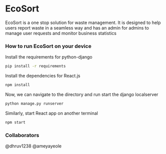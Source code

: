 # EcoSort

EcoSort is a one stop solution for waste management. It is designed to help users report waste in a seamless way and has an admin for admins to manage user requests and monitor business statistics


### How to run EcoSort on your device

Install the requirements for python-django
```bash
pip install -r requirements
```
Install the dependencies for React.js
```bash
npm install
```

Now, we can navigate to the directory and run start the django localserver
```bash
python manage.py runserver
```
Similarly, start React app on another terminal
```bash
npm start
```

### Collaborators
@dhruv1238
@ameyayeole
